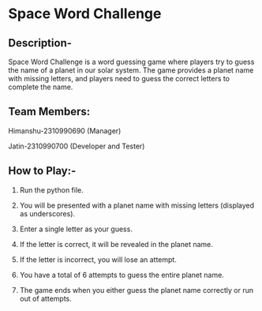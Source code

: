 # **Space Word Challenge**


## Description-

Space Word Challenge is a word guessing game where players try to guess the name of a planet in our solar system. The game provides a planet name with missing letters, and players need to guess the correct letters to complete the name.

## Team Members:

Himanshu-2310990690 (Manager)

Jatin-2310990700 (Developer and Tester)

## How to Play:-

1.	Run the python file.

2.	You will be presented with a planet name with missing letters (displayed as underscores).

3.	Enter a single letter as your guess.

4.	If the letter is correct, it will be revealed in the planet name.

5.	If the letter is incorrect, you will lose an attempt.

6.	You have a total of 6 attempts to guess the entire planet name.

7.	The game ends when you either guess the planet name correctly or run out of attempts.


